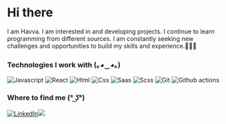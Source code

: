 <h1>Hi there</h1>

<p> I am Havva. I am interested in and developing projects. I continue to learn programming from different sources. I am constantly seeking new challenges and opportunities to build my skills and experience.👨🏽‍💻</p>


<h3>Technologies I work with (｡◕‿◕｡)</h3>
<p>
  
  <img alt="Javascript" src="https://img.shields.io/badge/JavaScript-323330?style=for-the-badge&logo=javascript&logoColor=F7DF" />
  <img alt="React" src="https://img.shields.io/badge/React-20232A?style=for-the-badge&logo=react&logoColor=61DAFB" />
  <img alt="Html" src="https://img.shields.io/badge/HTML5-E34F26?style=for-the-badge&logo=html5&logoColor=white" />
  <img alt="Css" src="https://img.shields.io/badge/CSS3-1572B6?style=for-the-badge&logo=css3&logoColor=white" />
  <img alt="Saas" src="https://img.shields.io/badge/Sass-CC6699?style=for-the-badge&logo=sass&logoColor=white" />
  <img alt="Scss" src="https://img.shields.io/badge/Sass-CC6699?style=for-the-badge&logo=scss&logoColor=white" />
  
  <img alt="Git" src="https://img.shields.io/badge/-Git-F05033?style=flat-square&logo=git&logoColor=white" />
  <img alt="Github actions" src="https://img.shields.io/badge/-Github_Actions-2088FF?style=flat-square&logo=github-actions&logoColor=white" />
  
</p>


<h3>Where to find me (° ͜ʖ͡°)</h3>
<p> <a href="https://www.linkedin.com/in/havva-guler/" target="_blank"><img alt="LinkedIn" src="https://img.shields.io/badge/linkedin-%230077B5.svg?&style=for-the-badge&logo=linkedin&logoColor=white" /></a><a href="mailto:havvanurguler881@gmail.com"><img src="https://img.shields.io/badge/-Gmail-%23333?style=for-the-badge&logo=gmail&logoColor=white" target="_blank"></a></p>
